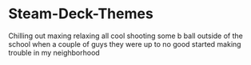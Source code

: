 # Steam-Deck-Themes

Chilling out maxing relaxing all cool shooting some b ball outside of the school when a couple of guys they were up to no good started making trouble in my neighborhood
